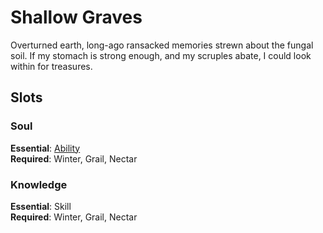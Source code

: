 # Shallow Graves
Overturned earth, long-ago ransacked memories strewn about the fungal soil. If my stomach is strong enough, and my scruples abate, I could look within for treasures.
## Slots
### Soul
**Essential**: [Ability](https://uadaf.theevilroot.xyz/rowenarium/element/ability)<br>
**Required**: Winter, Grail, Nectar
### Knowledge
**Essential**: Skill <br>
**Required**: Winter, Grail, Nectar